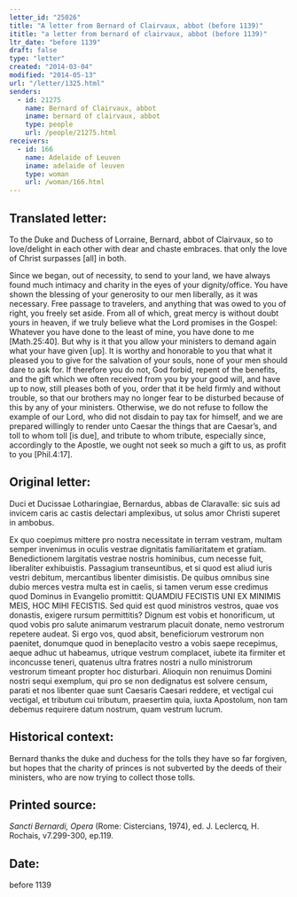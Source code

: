 ```yaml
---
letter_id: "25026"
title: "A letter from Bernard of Clairvaux, abbot (before 1139)"
ititle: "a letter from bernard of clairvaux, abbot (before 1139)"
ltr_date: "before 1139"
draft: false
type: "letter"
created: "2014-03-04"
modified: "2014-05-13"
url: "/letter/1325.html"
senders:
  - id: 21275
    name: Bernard of Clairvaux, abbot
    iname: bernard of clairvaux, abbot
    type: people
    url: /people/21275.html
receivers:
  - id: 166
    name: Adelaide of Leuven
    iname: adelaide of leuven
    type: woman
    url: /woman/166.html
---
```

<h2> Translated letter:</h2>To the Duke and Duchess of Lorraine, Bernard, abbot of Clairvaux, so to love/delight in each other with dear and chaste embraces. that only the love of Christ surpasses [all] in both.

Since we began, out of necessity, to send to your land, we have always found much intimacy and charity in the eyes of your dignity/office.  You have shown the blessing of your generosity to our men liberally, as it was necessary.  Free passage to travelers, and anything that was owed to you of right, you freely set aside. From all of which, great mercy is without doubt yours in heaven, if we truly believe what the Lord promises in the Gospel:  Whatever you have done to the least of mine, you have done to me [Math.25:40].  But why is it that you allow your ministers to demand again what your have given [up].  It is worthy and honorable to you that what it pleased you to give for the salvation of your souls, none of your men should dare to ask for.  If therefore you do not, God forbid, repent of the benefits, and the gift which we often received from you by your good will, and have up to now, still pleases both of you, order that it be held firmly and without trouble, so that our brothers may no longer fear to be disturbed because of this by any of your ministers.  Otherwise, we do not refuse to follow the example of our Lord, who did not disdain to pay tax for himself, and we are prepared willingly to render unto Caesar the things that are Caesar’s, and toll to whom toll [is due], and tribute to whom tribute, especially since, accordingly to the Apostle, we ought not seek so much a gift to us, as profit to you [Phil.4:17]. 


<h2 class="mt-4"> Original letter:</h2>Duci et Ducissae Lotharingiae, Bernardus, abbas de Claravalle: sic suis ad invicem caris ac castis delectari amplexibus, ut solus amor Christi superet in ambobus.  

Ex quo coepimus mittere pro nostra necessitate in terram vestram, multam semper invenimus in oculis vestrae dignitatis familiaritatem et gratiam. Benedictionem largitatis vestrae nostris hominibus, cum  necesse fuit, liberaliter exhibuistis. Passagium transeuntibus, et si quod est aliud iuris vestri debitum, mercantibus libenter dimisistis. De quibus omnibus sine dubio merces vestra multa est in caelis, si tamen verum esse credimus quod Dominus in Evangelio promittit: QUAMDIU FECISTIS UNI EX MINIMIS MEIS, HOC MIHI FECISTIS. Sed quid est quod ministros vestros, quae vos donastis, exigere rursum permittitis? Dignum est vobis et honorificum, ut quod vobis pro salute animarum vestrarum placuit donate, nemo vestrorum repetere audeat. Si ergo vos, quod absit, beneficiorum vestrorum  non paenitet, donumque quod in beneplacito vestro a vobis saepe recepimus, aeque adhuc ut habeamus, utrique vestrum complacet, iubete ita firmiter et inconcusse teneri, quatenus ultra fratres nostri a nullo ministrorum vestrorum timeant propter hoc disturbari. Alioquin non renuimus Domini nostri sequi exemplum, qui pro se non dedignatus est solvere censum, parati et nos libenter quae sunt Caesaris Caesari reddere, et vectigal cui vectigal, et tributum cui tributum, praesertim quia, iuxta Apostolum, non tam debemus requirere datum nostrum, quam vestrum lucrum.


<h2 class="mt-4"> Historical context:</h2>Bernard thanks the duke and duchess for the tolls they have so far forgiven, but hopes that the charity of princes is not subverted by the deeds of their ministers, who are now trying to collect those tolls.
<h2 class="mt-4"> Printed source:</h2><p><em>Sancti Bernardi, Opera</em> (Rome: Cistercians, 1974), ed. J. Leclercq, H. Rochais, v7.299-300, ep.119.</p><h2 class="mt-4"> Date:</h2>before 1139